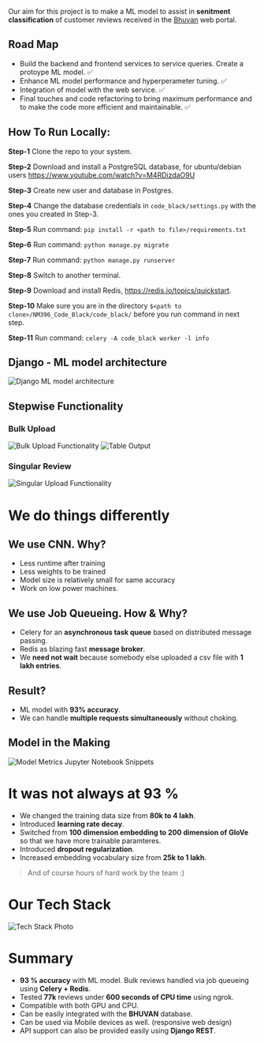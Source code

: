 
Our aim for this project is to make a ML model to assist in __senitment classification__ of customer reviews received in the [Bhuvan](https://bhuvan.nrsc.gov.in/bhuvan_links.php) web portal.

## Road Map
- Build the backend and frontend services to service queries. Create a protoype ML model. :white_check_mark:
- Enhance ML model performance and hyperperameter tuning. :white_check_mark:
- Integration of model with the web service. :white_check_mark:
- Final touches and code refactoring to bring maximum performance and to make the code more efficient and maintainable. :white_check_mark:

## How To Run Locally:

**Step-1** Clone the repo to your system.

**Step-2** Download and install a PostgreSQL database, for ubuntu/debian users https://www.youtube.com/watch?v=M4RDizdaO9U  

**Step-3** Create new user and database in Postgres. 

**Step-4** Change the database credentials in `code_black/settings.py` with the ones you created in Step-3. 

**Step-5** Run command: `pip install -r <path to file>/requirements.txt`

**Step-6** Run command: `python manage.py migrate`

**Step-7** Run command: `python manage.py runserver`

**Step-8** Switch to another terminal.

**Step-9** Download and install Redis, https://redis.io/topics/quickstart.

**Step-10** Make sure you are in the directory `$<path to clone>/NM396_Code_Black/code_black/` before you run command in next step.

**Step-11** Run command: `celery -A code_black worker -l info`

## Django - ML model architecture
![Django ML model architecture](./sample_images/Django_ML_arch.png)

## Stepwise Functionality
### Bulk Upload 
![Bulk Upload Functionality](./sample_images/step_bulk.png)
![Table Output](./sample_images/table_77k_cropped.png)
### Singular Review
![Singular Upload Functionality](./sample_images/step_singular.png)

# We do things differently

## We use CNN. Why?
- Less runtime after training
- Less weights to be trained
- Model size is relatively small for same accuracy
- Work on low power machines.

## We use Job Queueing. How & Why?
- Celery for an **asynchronous task queue** based on distributed message passing.
- Redis as blazing fast **message broker**.
- We **need not wait** because somebody else uploaded a csv file with **1 lakh entries**.

## Result?
- ML model with **93% accuracy**.
- We can handle **multiple requests simultaneously** without choking.

## Model in the Making
![Model Metrics Jupyter Notebook Snippets](./sample_images/metrics_from_ppt_cropped.png)

# It was not always at 93 %
- We changed the training data size from **80k to 4 lakh**.
- Introduced **learning rate decay**.
- Switched from **100 dimension embedding to 200 dimension of GloVe** so that we have more trainable paramteres.
- Introduced **dropout regularization**.
- Increased embedding vocabulary size from **25k to 1 lakh**.
> And of course hours of hard work by the team :)

# Our Tech Stack
![Tech Stack Photo](./sample_images/tech_stack.png)

# Summary
- **93 % accuracy** with ML model. Bulk reviews handled via job queueing using **Celery + Redis**.
- Tested **77k** reviews under **600 seconds of CPU time** using ngrok.
- Compatible with both GPU and CPU.
- Can be easily integrated with the **BHUVAN** database.
- Can be used via Mobile devices as well. (responsive web design)
- API support can also be provided easily using **Django REST**.



